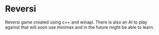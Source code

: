 # Reversi
 Reversi game created using c++ and winapi. There is also an AI to play against that will soon use minimax and in the future might be able to learn.
